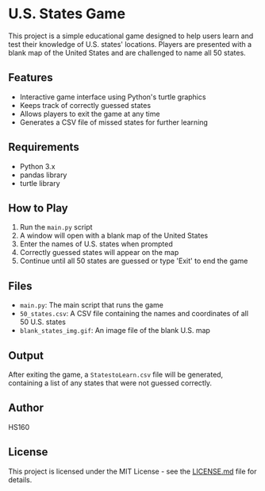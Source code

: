# U.S. States Game

This project is a simple educational game designed to help users learn and test their knowledge of U.S. states' locations. Players are presented with a blank map of the United States and are challenged to name all 50 states.

## Features

- Interactive game interface using Python's turtle graphics
- Keeps track of correctly guessed states
- Allows players to exit the game at any time
- Generates a CSV file of missed states for further learning

## Requirements

- Python 3.x
- pandas library
- turtle library

## How to Play

1. Run the `main.py` script
2. A window will open with a blank map of the United States
3. Enter the names of U.S. states when prompted
4. Correctly guessed states will appear on the map
5. Continue until all 50 states are guessed or type 'Exit' to end the game

## Files

- `main.py`: The main script that runs the game
- `50_states.csv`: A CSV file containing the names and coordinates of all 50 U.S. states
- `blank_states_img.gif`: An image file of the blank U.S. map

## Output

After exiting the game, a `StatestoLearn.csv` file will be generated, containing a list of any states that were not guessed correctly.

## Author

HS160

## License

This project is licensed under the MIT License - see the [LICENSE.md](LICENSE.md) file for details.
